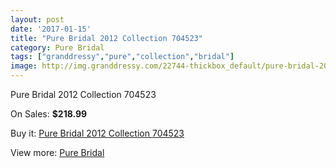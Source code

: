 ```yaml
---
layout: post
date: '2017-01-15'
title: "Pure Bridal 2012 Collection 704523"
category: Pure Bridal
tags: ["granddressy","pure","collection","bridal"]
image: http://img.granddressy.com/22744-thickbox_default/pure-bridal-2012-collection-704523.jpg
---
```

Pure Bridal 2012 Collection 704523

On Sales: **$218.99**
<a href="https://www.granddressy.com/en/pure-bridal/21692-pure-bridal-2012-collection-704523.html"><amp-img layout="responsive" width="600" height="600" src="//img.granddressy.com/22744-thickbox_default/pure-bridal-2012-collection-704523.jpg" alt="Pure Bridal 2012 Collection 704523 0" /></a>

Buy it: [Pure Bridal 2012 Collection 704523](https://www.granddressy.com/en/pure-bridal/21692-pure-bridal-2012-collection-704523.html "Pure Bridal 2012 Collection 704523")

View more: [Pure Bridal](https://www.granddressy.com/en/282-pure-bridal "Pure Bridal")